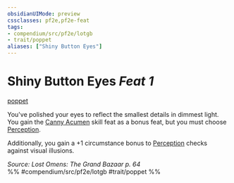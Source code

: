 ```yaml
---
obsidianUIMode: preview
cssclasses: pf2e,pf2e-feat
tags:
- compendium/src/pf2e/lotgb
- trait/poppet
aliases: ["Shiny Button Eyes"]
---
```

# Shiny Button Eyes  *Feat 1*  
[poppet](rules/traits/poppet-lotgb.md "Poppet Ancestry & Heritage Trait")  


You've polished your eyes to reflect the smallest details in dimmest light. You gain the [Canny Acumen](compendium/feats/canny-acumen.md) skill feat as a bonus feat, but you must choose [Perception](compendium/skills.md#Perception).

Additionally, you gain a +1 circumstance bonus to [Perception](compendium/skills.md#Perception) checks against visual illusions.

*Source: Lost Omens: The Grand Bazaar p. 64*  
%% #compendium/src/pf2e/lotgb #trait/poppet %%